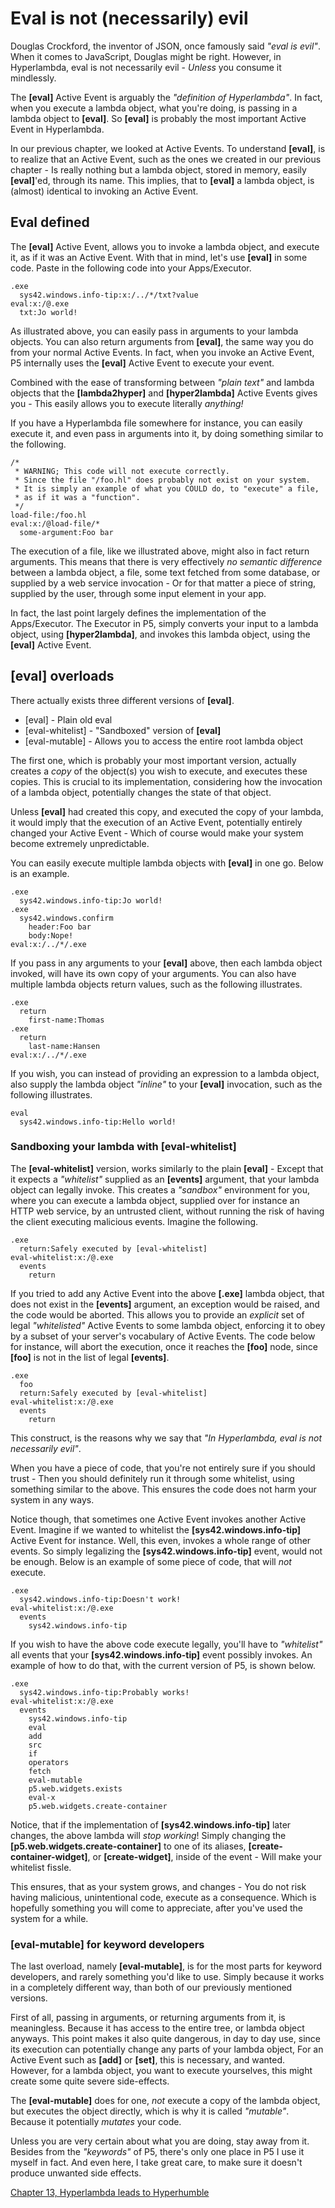 # Eval is not (necessarily) evil

Douglas Crockford, the inventor of JSON, once famously said *"eval is evil"*. When it comes to JavaScript, Douglas might be right. However, in Hyperlambda, eval is not necessarily evil - *Unless* you consume it mindlessly.

The **[eval]** Active Event is arguably the *"definition of Hyperlambda"*. In fact, when you execute a lambda object, what you're doing, is passing in a lambda object to **[eval]**. So **[eval]** is probably the most important Active Event in Hyperlambda.

In our previous chapter, we looked at Active Events. To understand **[eval]**, is to realize that an Active Event, such as the ones we created in our previous chapter - Is really nothing but a lambda object, stored in memory, easily **[eval]**'ed, through its name. This implies, that to **[eval]** a lambda object, is (almost) identical to invoking an Active Event.

## Eval defined

The **[eval]** Active Event, allows you to invoke a lambda object, and execute it, as if it was an Active Event. With that in mind, let's use **[eval]** in some code. Paste in the following code into your Apps/Executor.

```
.exe
  sys42.windows.info-tip:x:/../*/txt?value
eval:x:/@.exe
  txt:Jo world!
```

As illustrated above, you can easily pass in arguments to your lambda objects. You can also return arguments from **[eval]**, the same way you do from your normal Active Events. In fact, when you invoke an Active Event, P5 internally uses the **[eval]** Active Event to execute your event.

Combined with the ease of transforming between *"plain text"* and lambda objects that the **[lambda2hyper]** and **[hyper2lambda]** Active Events gives you - This easily allows you to execute literally *anything!*

If you have a Hyperlambda file somewhere for instance, you can easily execute it, and even pass in arguments into it, by doing something similar to the following.

```
/*
 * WARNING; This code will not execute correctly.
 * Since the file "/foo.hl" does probably not exist on your system.
 * It is simply an example of what you COULD do, to "execute" a file, 
 * as if it was a "function".
 */
load-file:/foo.hl
eval:x:/@load-file/*
  some-argument:Foo bar
```

The execution of a file, like we illustrated above, might also in fact return arguments. This means that there is very effectively *no semantic difference* between a lambda object, a file, some text fetched from some database, or supplied by a web service invocation - Or for that matter a piece of string, supplied by the user, through some input element in your app.

In fact, the last point largely defines the implementation of the Apps/Executor. The Executor in P5, simply converts your input to a lambda object, using **[hyper2lambda]**, and invokes this lambda object, using the **[eval]** Active Event.

## [eval] overloads

There actually exists three different versions of **[eval]**.

* [eval] - Plain old eval
* [eval-whitelist] - "Sandboxed" version of **[eval]**
* [eval-mutable] - Allows you to access the entire root lambda object

The first one, which is probably your most important version, actually creates a *copy* of the object(s) you wish to execute, and executes these copies. This is crucial to its implementation, considering how the invocation of a lambda object, potentially changes the state of that object.

Unless **[eval]** had created this copy, and executed the copy of your lambda, it would imply that the execution of an Active Event, potentially entirely changed your Active Event - Which of course would make your system become extremely unpredictable.

You can easily execute multiple lambda objects with **[eval]** in one go. Below is an example.

```
.exe
  sys42.windows.info-tip:Jo world!
.exe
  sys42.windows.confirm
    header:Foo bar
    body:Nope!
eval:x:/../*/.exe
```

If you pass in any arguments to your **[eval]** above, then each lambda object invoked, will have its own copy of your arguments. You can also have multiple lambda objects return values, such as the following illustrates.

```
.exe
  return
    first-name:Thomas
.exe
  return
    last-name:Hansen
eval:x:/../*/.exe
```

If you wish, you can instead of providing an expression to a lambda object, also supply the lambda object *"inline"* to your **[eval]** invocation, such as the following illustrates.

```
eval
  sys42.windows.info-tip:Hello world!
```

### Sandboxing your lambda with [eval-whitelist]

The **[eval-whitelist]** version, works similarly to the plain **[eval]** - Except that it expects a *"whitelist"* supplied as an **[events]** argument, that your lambda object can legally invoke. This creates a *"sandbox"* environment for you, where you can execute a lambda object, supplied over for instance an HTTP web service, by an untrusted client, without running the risk of having the client executing malicious events. Imagine the following.

```
.exe
  return:Safely executed by [eval-whitelist]
eval-whitelist:x:/@.exe
  events
    return
```

If you tried to add any Active Event into the above **[.exe]** lambda object, that does not exist in the **[events]** argument, an exception would be raised, and the code would be aborted. This allows you to provide an *explicit* set of legal *"whitelisted"* Active Events to some lambda object, enforcing it to obey by a subset of your server's vocabulary of Active Events. The code below for instance, will abort the execution, once it reaches the **[foo]** node, since **[foo]** is not in the list of legal **[events]**.

```
.exe
  foo
  return:Safely executed by [eval-whitelist]
eval-whitelist:x:/@.exe
  events
    return
```

This construct, is the reasons why we say that *"In Hyperlambda, eval is not necessarily evil"*.

When you have a piece of code, that you're not entirely sure if you should trust - Then you should definitely run it through some whitelist, using something similar to the above. This ensures the code does not harm your system in any ways.

Notice though, that sometimes one Active Event invokes another Active Event. Imagine if we wanted to whitelist the **[sys42.windows.info-tip]** Active Event for instance. Well, this even, invokes a whole range of other events. So simply legalizing the **[sys42.windows.info-tip]** event, would not be enough. Below is an example of some piece of code, that will *not* execute.

```
.exe
  sys42.windows.info-tip:Doesn't work!
eval-whitelist:x:/@.exe
  events
    sys42.windows.info-tip
```

If you wish to have the above code execute legally, you'll have to *"whitelist"* all events that your **[sys42.windows.info-tip]** event possibly invokes. An example of how to do that, with the current version of P5, is shown below.

```
.exe
  sys42.windows.info-tip:Probably works!
eval-whitelist:x:/@.exe
  events
    sys42.windows.info-tip
    eval
    add
    src
    if
    operators
    fetch
    eval-mutable
    p5.web.widgets.exists
    eval-x
    p5.web.widgets.create-container
```

Notice, that if the implementation of **[sys42.windows.info-tip]** later changes, the above lambda will *stop working*! Simply changing the **[p5.web.widgets.create-container]** to one of its aliases, **[create-container-widget]**, or **[create-widget]**, inside of the event - Will make your whitelist fissle.

This ensures, that as your system grows, and changes - You do not risk having malicious, unintentional code, execute as a consequence. Which is hopefully something you will come to appreciate, after you've used the system for a while.

### [eval-mutable] for keyword developers

The last overload, namely **[eval-mutable]**, is for the most parts for keyword developers, and rarely something you'd like to use. Simply because it works in a completely different way, than both of our previously mentioned versions.

First of all, passing in arguments, or returning arguments from it, is meaningless. Because it has access to the entire tree, or lambda object anyways. This point makes it also quite dangerous, in day to day use, since its execution can potentially change any parts of your lambda object, For an Active Event such as **[add]** or **[set]**, this is necessary, and wanted. However, for a lambda object, you want to execute yourselves, this might create some quite severe side-effects.

The **[eval-mutable]** does for one, *not* execute a copy of the lambda object, but executes the object directly, which is why it is called *"mutable"*. Because it potentially *mutates* your code.

Unless you are very certain about what you are doing, stay away from it. Besides from the *"keywords"* of P5, there's only one place in P5 I use it myself in fact. And even here, I take great care, to make sure it doesn't produce unwanted side effects.

[Chapter 13, Hyperlambda leads to Hyperhumble](chapter-13.md)
